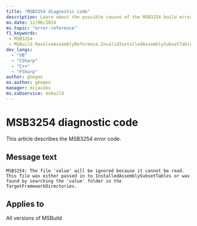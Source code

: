 ```yaml
---
title: "MSB3254 diagnostic code"
description: Learn about the possible causes of the MSB3254 build error, and get troubleshooting tips.
ms.date: 12/06/2024
ms.topic: "error-reference"
f1_keywords:
 - MSB3254
 - MSBuild.ResolveAssemblyReference.InvalidInstalledAssemblySubsetTablesFile
dev_langs:
  - "VB"
  - "CSharp"
  - "C++"
  - "FSharp"
author: ghogen
ms.author: ghogen
manager: mijacobs
ms.subservice: msbuild
---
```


# MSB3254 diagnostic code

<!-- :::ErrorDefinitionDescription::: -->
<!-- :::editable-content name="introDescription"::: -->
This article describes the MSB3254 error code.
<!-- :::editable-content-end::: -->

## Message text

`MSB3254: The file 'value' will be ignored because it cannot be read. This file was either passed in to InstalledAssemblySubsetTables or was found by searching the 'value' folder in the TargetFrameworkDirectories.`

<!-- :::editable-content name="postOutputDescription"::: -->
<!--
{StrBegin="MSB3254: "}
-->
<!-- :::editable-content-end::: -->
<!-- :::ErrorDefinitionDescription-end::: -->

## Applies to

All versions of MSBuild
